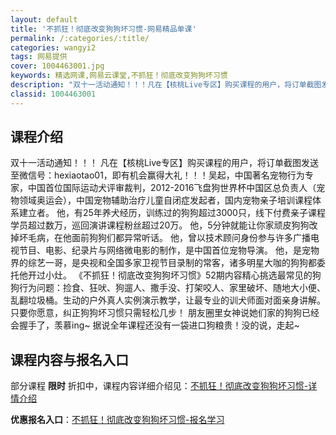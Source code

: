 ```yaml
---
layout: default
title: '不抓狂！彻底改变狗狗坏习惯-网易精品单课'
permalink: /:categories/:title/
categories: wangyi2
tags: 网易提供
cover: 1004463001.jpg
keywords: 精选网课,网易云课堂,不抓狂！彻底改变狗狗坏习惯
description: "双十一活动通知！！！凡在【核桃Live专区】购买课程的用户，将订单截图发送至微信号：hexiaotao01，即有机会赢得大礼！！！吴起，中国著名宠物行为专家，中国首位国际运动犬评审裁判，20"
classid: 1004463001
---
```


## 课程介绍

双十一活动通知！！！
凡在【核桃Live专区】购买课程的用户，将订单截图发送至微信号：hexiaotao01，即有机会赢得大礼！！！吴起，中国著名宠物行为专家，中国首位国际运动犬评审裁判，2012-2016飞盘狗世界杯中国区总负责人（宠物领域奥运会），中国宠物辅助治疗儿童自闭症发起者，国内宠物亲子培训课程体系建立者。
他，有25年养犬经历，训练过的狗狗超过3000只，线下付费亲子课程学员超过数万，巡回演讲课程粉丝超过20万。
他，5分钟就能让你家顽皮狗狗改掉坏毛病，在他面前狗狗们都异常听话。
他，曾以技术顾问身份参与许多广播电视节目、电影、纪录片与网络微电影的制作，是中国首位宠物导演。
他，是宠物界的综艺一哥，是央视和全国多家卫视节目录制的常客，诸多明星大咖的狗狗都委托他开过小灶。
《不抓狂！彻底改变狗狗坏习惯》52期内容精心挑选最常见的狗狗行为问题：捡食、狂吠、狗遛人、撒手没、打架咬人、家里破坏、随地大小便、乱翻垃圾桶。生动的户外真人实例演示教学，让最专业的训犬师面对面亲身讲解。只要你愿意，纠正狗狗坏习惯只需轻松几步！
朋友圈里女神说她们家的狗狗已经会握手了，羡慕ing~
据说全年课程还没有一袋进口狗粮贵！没的说，走起~

## 课程内容与报名入口

部分课程 **限时** 折扣中，课程内容详细介绍见：[不抓狂！彻底改变狗狗坏习惯-详情介绍](https://study.163.com/course/introduction/1004463001.htm?share=1&shareId=1025206652&utm_campaign=share&utm_medium=iphoneShare&utm_source=&utm_u=1025206652)

**优惠报名入口**：[不抓狂！彻底改变狗狗坏习惯-报名学习](https://study.163.com/course/introduction/1004463001.htm?share=1&shareId=1025206652&utm_campaign=share&utm_medium=iphoneShare&utm_source=&utm_u=1025206652)

